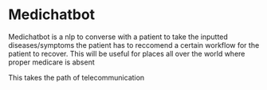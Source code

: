 # Medichatbot
Medichatbot is a nlp to converse with a patient to take the inputted diseases/symptoms the patient has to reccomend a certain workflow for the patient to recover. This will be useful for places all over the world where proper medicare is absent

This takes the path of telecommunication

